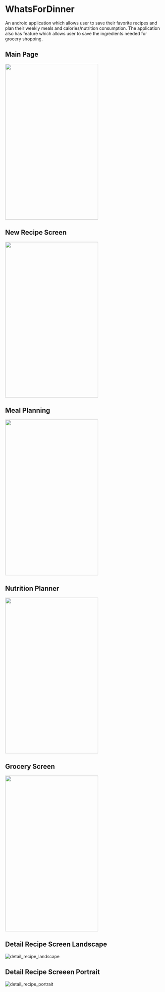 # WhatsForDinner
An android application which allows user to save their favorite recipes and plan their weekly meals and calories/nutrition consumption.
The application also has feature which allows user to save the ingredients needed for grocery shopping.


## Main Page
<img src="https://user-images.githubusercontent.com/15053859/39399390-920e7318-4ad1-11e8-8372-e97eeb9bf8c4.png" width="300" height="500">

## New Recipe Screen
<img src="https://user-images.githubusercontent.com/15053859/39399400-b20860a2-4ad1-11e8-993b-c9d45a1cb25f.png" width="300" height="500">

## Meal Planning
<img src="https://user-images.githubusercontent.com/15053859/39399449-9382601e-4ad2-11e8-9354-ba554f81a8a7.png" width="300" height="500">

## Nutrition Planner
<img src="https://user-images.githubusercontent.com/15053859/39399420-2491099e-4ad2-11e8-9933-8ef8804e300c.png" width="300" height="500">

## Grocery Screen
<img src="https://user-images.githubusercontent.com/15053859/39399453-ab7d4242-4ad2-11e8-853d-95bf7e5fc70a.png" width="300" height="500">

## Detail Recipe Screen Landscape
![detail_recipe_landscape](https://user-images.githubusercontent.com/15053859/39399506-a35ee592-4ad3-11e8-9076-a736cd440ea9.png)

## Detail Recipe Screeen Portrait
![detail_recipe_portrait](https://user-images.githubusercontent.com/15053859/39399516-e0af402c-4ad3-11e8-8bfd-7b6a852af50f.png)
